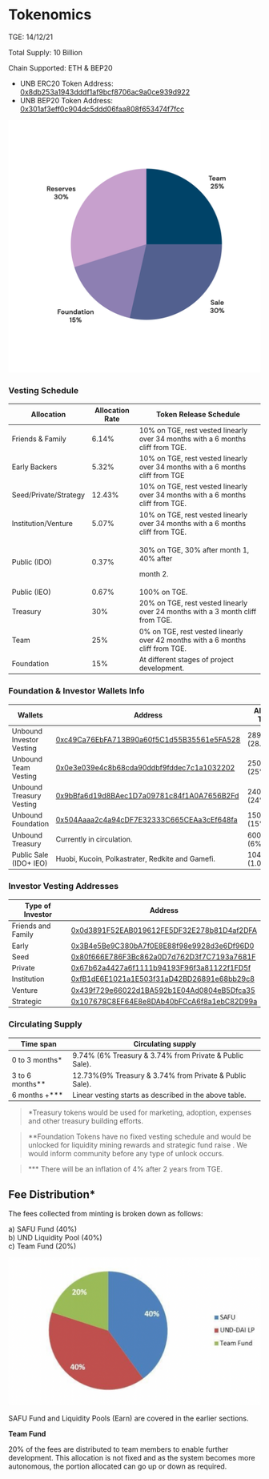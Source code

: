 # Tokenomics

TGE: 14/12/21

Total Supply: 10 Billion

Chain Supported: ETH & BEP20

* UNB ERC20 Token Address: [0x8db253a1943dddf1af9bcf8706ac9a0ce939d922](https://etherscan.io/address/0x8db253a1943dddf1af9bcf8706ac9a0ce939d922)
* UNB BEP20 Token Address: [0x301af3eff0c904dc5ddd06faa808f653474f7fcc](https://bscscan.com/address/0x301af3eff0c904dc5ddd06faa808f653474f7fcc)

![](<../../.gitbook/assets/Tokenomics pie chart-01.jpg>)

### Vesting Schedule

|    Allocation	        | Allocation Rate	 | Token Release Schedule                                                          |
| --------------------- | ---------------- | ------------------------------------------------------------------------------- |
| Friends & Family      | 6.14%            | 10% on TGE, rest vested linearly over 34 months with a 6 months cliff from TGE. |
| Early Backers         | 5.32%            | 10% on TGE, rest vested linearly over 34 months with a 6 months cliff from TGE  |
| Seed/Private/Strategy | 12.43%           | 10% on TGE, rest vested linearly over 34 months with a 6 months cliff from TGE. |
| Institution/Venture   | 5.07%            | 10% on TGE, rest vested linearly over 34 months with a 6 months cliff from TGE. |
| Public (IDO)          | 0.37%            | <p>30% on TGE, 30% after month 1, 40% after </p><p>month 2.</p>                 |
| Public (IEO)          | 0.67%            | 100% on TGE.                                                                    |
| Treasury              | 30%              | 20% on TGE, rest vested linearly over 24 months with a 3 month cliff from TGE.  |
| Team                  | 25%              | 0% on TGE, rest vested linearly over 42 months with a 6 months cliff from TGE.  |
| Foundation            | 15%              | At different stages of project development.                                     |

### Foundation & Investor Wallets Info

| Wallets                  | Address                                                                                                               | Allocated Tokens    |
| ------------------------ | --------------------------------------------------------------------------------------------------------------------- | ------------------- |
| Unbound Investor Vesting | [0xc49Ca76EbFA713B90a60f5C1d55B35561e5FA528](https://etherscan.io/address/0xc49Ca76EbFA713B90a60f5C1d55B35561e5FA528) | 2896000000 (28.96%) |
| Unbound Team Vesting     | [0x0e3e039e4c8b68cda90ddbf9fddec7c1a1032202](https://etherscan.io/address/0x0e3e039e4c8b68cda90ddbf9fddec7c1a1032202) | 2500000000 (25%)    |
| Unbound Treasury Vesting | [0x9bBfa6d19d8BAec1D7a09781c84f1A0A7656B2Fd](https://etherscan.io/address/0x9bBfa6d19d8BAec1D7a09781c84f1A0A7656B2Fd) | 2400000000 (24%)    |
| Unbound Foundation       | [0x504Aaaa2c4a94cDF7E32333C665CEAa3cEf648fa](https://etherscan.io/address/0x504Aaaa2c4a94cDF7E32333C665CEAa3cEf648fa) | 1500000000 (15%)    |
| Unbound Treasury         | Currently in circulation.                                                                                             | 600000000 (6%)      |
| Public Sale (IDO+ IEO)   | Huobi, Kucoin, Polkastrater, Redkite and Gamefi.                                                                      | 104000000 (1.04%)   |

### Investor Vesting Addresses

| Type of Investor   | Address                                                                                                               |
| ------------------ | --------------------------------------------------------------------------------------------------------------------- |
| Friends and Family | [0x0d3891F52EAB019612FE5DF32E278b81D4af2DFA](https://etherscan.io/address/0x0d3891F52EAB019612FE5DF32E278b81D4af2DFA) |
| Early              | [0x3B4e5Be9C380bA7f0E8E88f98e9928d3e6Df96D0](https://etherscan.io/address/0x3B4e5Be9C380bA7f0E8E88f98e9928d3e6Df96D0) |
| Seed               | [0x80f666E786F3Bc862a0D7d762D3f7C7193a7681F](https://etherscan.io/address/0x80f666E786F3Bc862a0D7d762D3f7C7193a7681F) |
| Private            | [0x67b62a4427a6f1111b94193F96f3a81122f1FD5f](https://etherscan.io/address/0x67b62a4427a6f1111b94193F96f3a81122f1FD5f) |
| Institution        | [0xfB1dE6E1021a1E503f31aD42BD26891e68bb29c8](https://etherscan.io/address/0xfB1dE6E1021a1E503f31aD42BD26891e68bb29c8) |
| Venture            | [0x439f729e66022d1BA592b1E04Ad0804eB5Dfca35](https://etherscan.io/address/0x439f729e66022d1BA592b1E04Ad0804eB5Dfca35) |
| Strategic          | [0x107678C8EF64E8e8DAb40bFCcA6f8a1ebC82D99a](https://etherscan.io/address/0x107678C8EF64E8e8DAb40bFCcA6f8a1ebC82D99a) |

### Circulating Supply <a href="#circulating-supply" id="circulating-supply"></a>

| Time span         | Circulating supply                                      |
| ----------------- | ------------------------------------------------------- |
| 0 to 3 months\*   | 9.74% (6% Treasury & 3.74% from Private & Public Sale). |
| 3 to 6 months\*\* | 12.73%(9% Treasury & 3.74% from Private & Public Sale). |
| 6 months +\*\*\*  | Linear vesting starts as described in the above table.  |

> \*Treasury tokens would be used for marketing, adoption, expenses and other treasury building efforts.

> \*\*Foundation Tokens have no fixed vesting schedule and would be unlocked for liquidity mining rewards and strategic fund raise . We would inform community before any type of unlock occurs.

> \*\*\* There will be an inflation of 4% after 2 years from TGE.

## Fee Distribution\*

‌The fees collected from minting is broken down as follows:

a) SAFU Fund (40%)\
b) UND Liquidity Pool (40%)\
c) Team Fund (20%)&#x20;

![](<../../.gitbook/assets/Screenshot 2021-12-21 at 12.56.22 PM.png>)

SAFU Fund and Liquidity Pools (Earn) are covered in the earlier sections.

**Team Fund**

‌20% of the fees are distributed to team members to enable further development. This allocation is not fixed and as the system becomes more autonomous, the portion allocated can go up or down as required.
